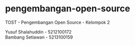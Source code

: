 # pengembangan-open-source
TOST - Pengembangan Open Source - Kelompok 2

Yusuf Shalahuddin - 5212100172  
Bambang Setiawan - 5213100159
